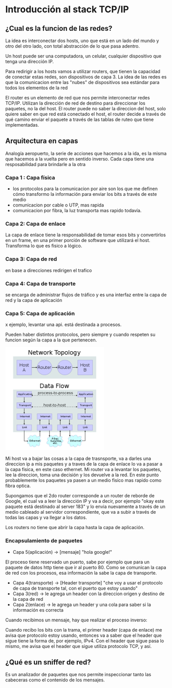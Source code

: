 # Introducción al stack TCP/IP

## ¿Cual es la funcion de las redes?
La idea es interconectar dos hosts, uno que está en un lado del mundo y otro del otro lado, con total abstracción de lo que pasa adentro.

Un host puede ser una computadora, un celular, cualquier dispositivo que tenga una dirección IP.

Para redirigir a los hosts vamos a utilizar routers, que tienen la capacidad de conectar estas redes, son dispositivos de capa 3. La idea de las redes es que la comunicacion entre las "nubes" de dispositivos sea estándar para todos los elementos de la red

El router es un elemento de red que nos permite interconectar redes TCP/IP. Utilizan la dirección de red de destino para direccionar los paquetes, no la del host. El router puede no saber la direccion del host, solo quiere saber en que red está conectado el host, el router decide a través de qué camino enviar el paquete a través de las tablas de ruteo que tiene implementadas. 

## Arquitectura en capas

Analogía aeropuerto, la serie de acciones que hacemos a la ida, es la misma que hacemos a la vuelta pero en sentido inverso.
Cada capa tiene una resposabilidad para brindarle a la otra

### Capa 1 : Capa física
- los protocolos para la comunicacion por aire son los que me definen cómo transformo la información para enviar los bits a través de este medio
- comunicacion por cable o UTP, mas rapida
- comunicacion por fibra, la luz transporta mas rapido todavía.

### Capa 2: Capa de enlace 
La capa de enlace tiene la responsabilidad de tomar esos bits y convertirlos en un frame, en una primer porción de software que utilizará el host. Transforma lo que es fisico a lógico.

### Capa 3: Capa de red
en base a direcciones redirigen el trafico

### Capa 4: Capa de transporte
se encarga de administrar flujos de tráfico y es una interfaz entre la capa de red y la capa de aplicación 

### Capa 5: Capa de aplicación
x ejemplo, levantar una api. está destinada a procesos.


Pueden haber distintos protocolos, pero siempre y cuando respeten su funcion según la capa a la que pertenecen.

![](2021-09-28-09-54-05.png) 

Mi host va a bajar las cosas a la capa de trasnsporte, va a darles una direccion ip a mis paquetes y a traves de la capa de enlace lo va a pasar a la capa fisica, en este caso ethernet. Mi router va a levantar los paquetes, lee la direccion, toma una decisión y los devuelve a la red. En este punto probablemente los paquetes ya pasen a un medio fisico mas rapido como fibra optica.

Supongamos que el 2do router corresponde a un router de reborde de Google, el cual va a leer la dirección IP y va a decir, por ejemplo "okay este paquete está destinado al server 183" y lo envia nuevamente a través de un medio cableado al servidor correspondiente, que va a subir a través de todas las capas y va llegar a los datos.

Los routers no tiene que abrir la capa hasta la capa de aplicación.

### Encapsulamiento de paquetes

- Capa 5(aplicación) -> [mensaje] "hola google!"

El proceso tiene reservado un puerto, sabe por ejemplo que para un paquete de datos http tiene que ir al puerto 80.
Como se comunican la capa de red con los procesos, esa información la sabe la capa de transporte. 

- Capa 4(transporte) -> [Header transporte] "che voy a usar el protocolo de capa de transporte tal, con el puerto que estoy usando"
- Capa 3(red) -> le agrega un header con la direccion origen y destino de la capa de red
- Capa 2(enlace) -> le agrega un header y una cola para saber si la información es correcta

Cuando recibimos un mensaje, hay que realizar el proceso inverso:

Cuando recibo los bits con la trama, el primer header (capa de enlace) me avisa que protocolo estoy usando, entonces va a saber que el header que sigue tiene la forma de, por ejemplo, IPv4. Con el header que sigue pasa lo mismo, me avisa que el header que sigue utiliza protocolo TCP, y así.

 ## ¿Qué es un sniffer de red?

 Es un analizador de paquetes que nos permite inspeccionar tanto las cabeceras como el contenido de los mensajes.

 
